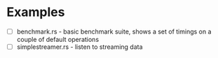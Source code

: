 # Examples

* [ ] benchmark.rs - basic benchmark suite, shows a set of timings on a couple of default operations
* [ ] simplestreamer.rs - listen to streaming data

